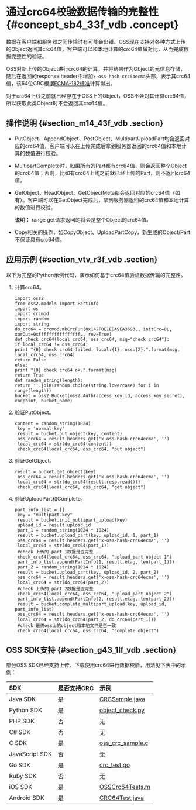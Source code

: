 # 通过crc64校验数据传输的完整性 {#concept_sb4_33f_vdb .concept}

数据在客户端和服务器之间传输时有可能会出错。OSS现在支持对各种方式上传的Object返回其crc64值，客户端可以和本地计算的crc64值做对比，从而完成数据完整性的验证。

OSS对新上传的Object进行crc64的计算，并将结果作为Object的元信息存储，随后在返回的response header中增加`x-oss-hash-crc64ecma`头部，表示其crc64值，该64位CRC根据[ECMA-182标准](http://www.ecma-international.org/publications/standards/Ecma-182.htm)计算得出。

对于crc64上线之前就已经存在于OSS上的Object，OSS不会对其计算crc64值，所以获取此类Object时不会返回其crc64值。

## 操作说明 {#section_m14_43f_vdb .section}

-   PutObject、AppendObject、PostObject、MultipartUploadPart均会返回对应的crc64值，客户端可以在上传完成后拿到服务器返回的crc64值和本地计算的数值进行校验。
-   MultipartComplete时，如果所有的Part都有crc64值，则会返回整个Object的crc64值；否则，比如有crc64上线之前就已经上传的Part，则不返回crc64值。
-   GetObject、HeadObject、GetObjectMeta都会返回对应的crc64值（如有）。客户端可以在GetObject完成后，拿到服务器返回的crc64值和本地计算的数值进行校验。

    **说明：** range get请求返回的将会是整个Object的crc64值。

-   Copy相关的操作，如CopyObject、UploadPartCopy，新生成的Object/Part不保证具有crc64值。

## 应用示例 {#section_vtv_r3f_vdb .section}

以下为完整的Python示例代码，演示如何基于crc64值验证数据传输的完整性。

1.  计算crc64。

    ``` {#codeblock_qfr_9sn_l40}
    import oss2
    from oss2.models import PartInfo
    import os
    import crcmod
    import random
    import string
    do_crc64 = crcmod.mkCrcFun(0x142F0E1EBA9EA3693L, initCrc=0L, xorOut=0xffffffffffffffffL, rev=True)
    def check_crc64(local_crc64, oss_crc64, msg="check crc64"):
    if local_crc64 != oss_crc64:
    print "{0} check crc64 failed. local:{1}, oss:{2}.".format(msg, local_crc64, oss_crc64)
    return False
    else:
    print "{0} check crc64 ok.".format(msg)
    return True
    def random_string(length):
    return ''.join(random.choice(string.lowercase) for i in range(length))
    bucket = oss2.Bucket(oss2.Auth(access_key_id, access_key_secret), endpoint, bucket_name)
    ```

2.  验证PutObject。

    ``` {#codeblock_0rf_yt5_seh}
    content = random_string(1024)
     key = 'normal-key'
     result = bucket.put_object(key, content)
     oss_crc64 = result.headers.get('x-oss-hash-crc64ecma', '')
     local_crc64 = str(do_crc64(content))
     check_crc64(local_crc64, oss_crc64, "put object")
    ```

3.  验证GetObject。

    ``` {#codeblock_xyj_6yk_bg2}
    result = bucket.get_object(key)
     oss_crc64 = result.headers.get('x-oss-hash-crc64ecma', '')
     local_crc64 = str(do_crc64(result.resp.read()))
     check_crc64(local_crc64, oss_crc64, "get object")
    ```

4.  验证UploadPart和Complete。

    ``` {#codeblock_75h_i1c_ghm}
    part_info_list = []
     key = "multipart-key"
     result = bucket.init_multipart_upload(key)
     upload_id = result.upload_id
     part_1 = random_string(1024 * 1024)
     result = bucket.upload_part(key, upload_id, 1, part_1)
     oss_crc64 = result.headers.get('x-oss-hash-crc64ecma', '')
     local_crc64 = str(do_crc64(part_1))
     #check 上传的 part 1数据是否完整
     check_crc64(local_crc64, oss_crc64, "upload_part object 1")
     part_info_list.append(PartInfo(1, result.etag, len(part_1)))
     part_2 = random_string(1024 * 1024)
     result = bucket.upload_part(key, upload_id, 2, part_2)
     oss_crc64 = result.headers.get('x-oss-hash-crc64ecma', '')
     local_crc64 = str(do_crc64(part_2))
     #check 上传的 part 2数据是否完整
     check_crc64(local_crc64, oss_crc64, "upload_part object 2")
     part_info_list.append(PartInfo(2, result.etag, len(part_2)))
     result = bucket.complete_multipart_upload(key, upload_id, part_info_list)
     oss_crc64 = result.headers.get('x-oss-hash-crc64ecma', '')
     local_crc64 = str(do_crc64(part_2, do_crc64(part_1)))
     #check 最终oss上的object和本地文件是否一致
     check_crc64(local_crc64, oss_crc64, "complete object")
    ```


## OSS SDK支持 {#section_g43_1lf_vdb .section}

部分OSS SDK已经支持上传、下载使用crc64进行数据校验，用法见下表中的示例：

|SDK|是否支持CRC|示例|
|:--|:------|:-|
|Java SDK|是| [CRCSample.java](https://github.com/aliyun/aliyun-oss-java-sdk/blob/master/src/samples/CRCSample.java) |
|Python SDK|是| [object\_check.py](https://github.com/aliyun/aliyun-oss-python-sdk/blob/master/examples/object_check.py) |
|PHP SDK|否|无|
|C\# SDK|否|无|
|C SDK|是| [oss\_crc\_sample.c](https://github.com/aliyun/aliyun-oss-c-sdk/blob/master/oss_c_sdk_sample/oss_crc_sample.c) |
|JavaScript SDK|否|无|
|Go SDK|是| [crc\_test.go](https://github.com/aliyun/aliyun-oss-go-sdk/blob/master/oss/crc_test.go) |
|Ruby SDK|否|无|
|iOS SDK|是| [OSSCrc64Tests.m](https://github.com/aliyun/aliyun-oss-ios-sdk/blob/master/AliyunOSSiOSTests/OSSCrc64Tests.m) |
|Android SDK|是| [CRC64Test.java](https://github.com/aliyun/aliyun-oss-android-sdk/blob/master/oss-android-sdk/src/androidTest/java/com/alibaba/sdk/android/CRC64Test.java) |

